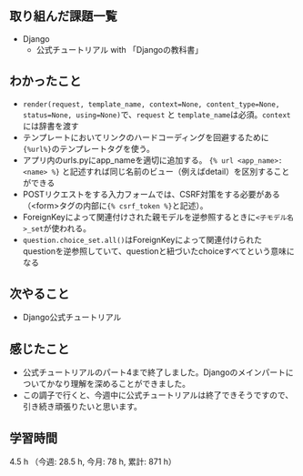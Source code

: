 ## 取り組んだ課題一覧
- Django
    - 公式チュートリアル with 「Djangoの教科書」

## わかったこと
- `render(request, template_name, context=None, content_type=None, status=None, using=None)`で、`request` と `template_name`は必須。`context`には辞書を渡す
- テンプレートにおいてリンクのハードコーディングを回避するために `{%url%}`のテンプレートタグを使う。
- アプリ内のurls.pyにapp_nameを適切に追加する。 `{% url <app_name>:<name> %}` と記述すれば同じ名前のビュー（例えばdetail）を区別することができる
- POSTリクエストをする入力フォームでは、CSRF対策をする必要がある（\<form\>タグの内部に`{% csrf_token %}`と記述）。
- ForeignKeyによって関連付けされた親モデルを逆参照するときに`<子モデル名>_set`が使われる。
- `question.choice_set.all()`はForeignKeyによって関連付けられた questionを逆参照していて、questionと紐づいたchoiceすべてという意味になる          

## 次やること
- Django公式チュートリアル    

## 感じたこと
- 公式チュートリアルのパート4まで終了しました。Djangoのメインパートについてかなり理解を深めることができました。
- この調子で行くと、今週中に公式チュートリアルは終了できそうですので、引き続き頑張りたいと思います。       
    
## 学習時間
4.5 h （今週: 28.5 h, 今月: 78 h, 累計: 871 h）